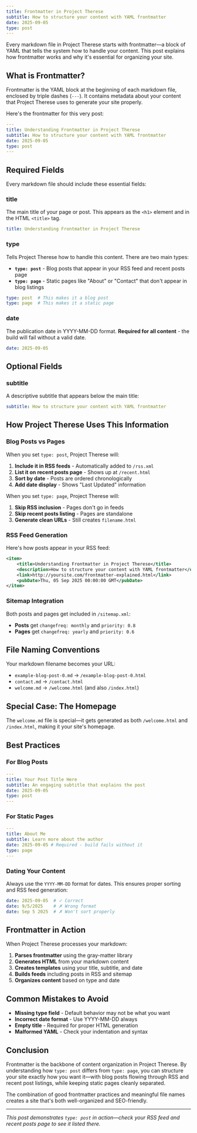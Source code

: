 ```yaml
---
title: Frontmatter in Project Therese
subtitle: How to structure your content with YAML frontmatter
date: 2025-09-05
type: post
---
```


Every markdown file in Project Therese starts with frontmatter—a block of YAML
that tells the system how to handle your content. This post explains how
frontmatter works and why it's essential for organizing your site.

## What is Frontmatter?

Frontmatter is the YAML block at the beginning of each markdown file, enclosed
by triple dashes (`---`). It contains metadata about your content that Project
Therese uses to generate your site properly.

Here's the frontmatter for this very post:

```yaml
---
title: Understanding Frontmatter in Project Therese
subtitle: How to structure your content with YAML frontmatter
date: 2025-09-05
type: post
---
```

## Required Fields

Every markdown file should include these essential fields:

### title

The main title of your page or post. This appears as the `<h1>` element and in
the HTML `<title>` tag.

```yaml
title: Understanding Frontmatter in Project Therese
```

### type

Tells Project Therese how to handle this content. There are two main types:

- **`type: post`** - Blog posts that appear in your RSS feed and recent posts
  page
- **`type: page`** - Static pages like "About" or "Contact" that don't appear in
  blog listings

```yaml
type: post  # This makes it a blog post
type: page  # This makes it a static page
```

### date

The publication date in YYYY-MM-DD format. **Required for all content** - the
build will fail without a valid date.

```yaml
date: 2025-09-05
```

## Optional Fields

### subtitle

A descriptive subtitle that appears below the main title:

```yaml
subtitle: How to structure your content with YAML frontmatter
```

## How Project Therese Uses This Information

### Blog Posts vs Pages

When you set `type: post`, Project Therese will:

1. **Include it in RSS feeds** - Automatically added to `/rss.xml`
2. **List it on recent posts page** - Shows up at `/recent.html`
3. **Sort by date** - Posts are ordered chronologically
4. **Add date display** - Shows "Last Updated" information

When you set `type: page`, Project Therese will:

1. **Skip RSS inclusion** - Pages don't go in feeds
2. **Skip recent posts listing** - Pages are standalone
3. **Generate clean URLs** - Still creates `filename.html`

### RSS Feed Generation

Here's how posts appear in your RSS feed:

```xml
<item>
    <title>Understanding Frontmatter in Project Therese</title>
    <description>How to structure your content with YAML frontmatter</description>
    <link>http://yoursite.com/frontmatter-explained.html</link>
    <pubDate>Thu, 05 Sep 2025 00:00:00 GMT</pubDate>
</item>
```

### Sitemap Integration

Both posts and pages get included in `/sitemap.xml`:

- **Posts** get `changefreq: monthly` and `priority: 0.8`
- **Pages** get `changefreq: yearly` and `priority: 0.6`

## File Naming Conventions

Your markdown filename becomes your URL:

- `example-blog-post-0.md` → `/example-blog-post-0.html`
- `contact.md` → `/contact.html`
- `welcome.md` → `/welcome.html` (and also `/index.html`)

## Special Case: The Homepage

The `welcome.md` file is special—it gets generated as both `/welcome.html` and
`/index.html`, making it your site's homepage.

## Best Practices

### For Blog Posts

```yaml
---
title: Your Post Title Here
subtitle: An engaging subtitle that explains the post
date: 2025-09-05
type: post
---
```

### For Static Pages

```yaml
---
title: About Me
subtitle: Learn more about the author
date: 2025-09-05 # Required - build fails without it
type: page
---
```

### Dating Your Content

Always use the `YYYY-MM-DD` format for dates. This ensures proper sorting and
RSS feed generation:

```yaml
date: 2025-09-05  # ✓ Correct
date: 9/5/2025    # ✗ Wrong format
date: Sep 5 2025  # ✗ Won't sort properly
```

## Frontmatter in Action

When Project Therese processes your markdown:

1. **Parses frontmatter** using the gray-matter library
2. **Generates HTML** from your markdown content
3. **Creates templates** using your title, subtitle, and date
4. **Builds feeds** including posts in RSS and sitemap
5. **Organizes content** based on type and date

## Common Mistakes to Avoid

- **Missing type field** - Default behavior may not be what you want
- **Incorrect date format** - Use YYYY-MM-DD always
- **Empty title** - Required for proper HTML generation
- **Malformed YAML** - Check your indentation and syntax

## Conclusion

Frontmatter is the backbone of content organization in Project Therese. By
understanding how `type: post` differs from `type: page`, you can structure your
site exactly how you want it—with blog posts flowing through RSS and recent post
listings, while keeping static pages cleanly separated.

The combination of good frontmatter practices and meaningful file names creates
a site that's both well-organized and SEO-friendly.

---

_This post demonstrates `type: post` in action—check your RSS feed and recent
posts page to see it listed there._
